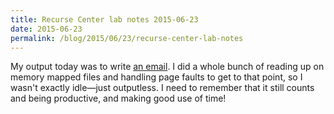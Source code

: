 ```yaml
---
title: Recurse Center lab notes 2015-06-23
date: 2015-06-23
permalink: /blog/2015/06/23/recurse-center-lab-notes
---
```


My output today was to write [an email][email]. I did a whole bunch of reading
up on memory mapped files and handling page faults to get to that point, so I
wasn't exactly idle—just outputless. I need to remember that it still counts
and being productive, and making good use of time!

[email]: https://groups.google.com/d/msg/capnproto/kLQOsxjkjxM/ngbJYer52OwJ
